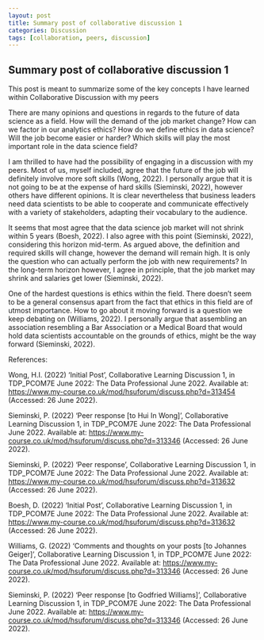 ```yaml
---
layout: post
title: Summary post of collaborative discussion 1
categories: Discussion
tags: [collaboration, peers, discussion]
---
```


## Summary post of collaborative discussion 1

This post is meant to summarize some of the key concepts I have learned within Collaborative Discussion with my peers

There are many opinions and questions in regards to the future of data science as a field. How will the demand of the job market change? How can we factor in our analytics ethics? How do we define ethics in data science? Will the job become easier or harder? Which skills will play the most important role in the data science field?

I am thrilled to have had the possibility of engaging in a discussion with my peers. Most of us, myself included, agree that the future of the job will definitely involve more soft skills (Wong, 2022). I personally argue that it is not going to be at the expense of hard skills (Sieminski, 2022), however others have different opinions. It is clear nevertheless that business leaders need data scientists to be able to cooperate and communicate effectively with a variety of stakeholders, adapting their vocabulary to the audience. 

It seems that most agree that the data science job market will not shrink within 5 years (Boesh, 2022). I also agree with this point (Sieminski, 2022), considering this horizon mid-term. As argued above, the definition and required skills will change, however the demand will remain high. It is only the question who can actually perform the job with new requirements? In the long-term horizon however, I agree in principle, that the job market may shrink and salaries get lower (Sieminski, 2022). 

One of the hardest questions is ethics within the field. There doesn’t seem to be a general consensus apart from the fact that ethics in this field are of utmost importance. How to go about it moving forward is a question we keep debating on (Williams, 2022). I personally argue that assembling an association resembling a Bar Association or a Medical Board that would hold data scientists accountable on the grounds of ethics, might be the way forward (Sieminski, 2022). 

References:

Wong, H.I. (2022) ‘Initial Post’, Collaborative Learning Discussion 1, in TDP_PCOM7E June 2022: The Data Professional June 2022. Available at: https://www.my-course.co.uk/mod/hsuforum/discuss.php?d=313454 (Accessed: 26 June 2022).

Sieminski, P. (2022) ‘Peer response [to Hui In Wong]’, Collaborative Learning Discussion 1, in TDP_PCOM7E June 2022: The Data Professional June 2022. Available at: https://www.my-course.co.uk/mod/hsuforum/discuss.php?d=313346 (Accessed: 26 June 2022).

Sieminski, P. (2022) ‘Peer response’, Collaborative Learning Discussion 1, in TDP_PCOM7E June 2022: The Data Professional June 2022. Available at: https://www.my-course.co.uk/mod/hsuforum/discuss.php?d=313632 (Accessed: 26 June 2022).

Boesh, D. (2022) ‘Initial Post’, Collaborative Learning Discussion 1, in TDP_PCOM7E June 2022: The Data Professional June 2022. Available at: https://www.my-course.co.uk/mod/hsuforum/discuss.php?d=313632 (Accessed: 26 June 2022).

Williams, G. (2022) ‘Comments and thoughts on your posts [to Johannes Geiger]’, Collaborative Learning Discussion 1, in TDP_PCOM7E June 2022: The Data Professional June 2022. Available at: https://www.my-course.co.uk/mod/hsuforum/discuss.php?d=313346 (Accessed: 26 June 2022).

Sieminski, P. (2022) ‘Peer response [to Godfried Williams]’, Collaborative Learning Discussion 1, in TDP_PCOM7E June 2022: The Data Professional June 2022. Available at: https://www.my-course.co.uk/mod/hsuforum/discuss.php?d=313346 (Accessed: 26 June 2022).



